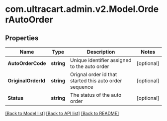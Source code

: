# com.ultracart.admin.v2.Model.OrderAutoOrder
## Properties

Name | Type | Description | Notes
------------ | ------------- | ------------- | -------------
**AutoOrderCode** | **string** | Unique identifier assigned to the auto order | [optional] 
**OriginalOrderId** | **string** | Orignal order id that started this auto order sequence | [optional] 
**Status** | **string** | The status of the auto order | [optional] 

[[Back to Model list]](../README.md#documentation-for-models) [[Back to API list]](../README.md#documentation-for-api-endpoints) [[Back to README]](../README.md)

